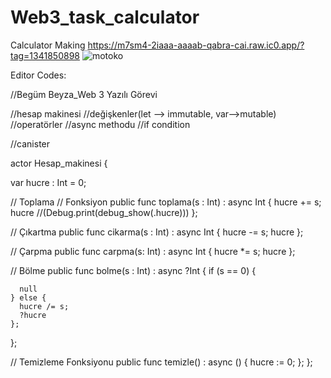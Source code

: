 # Web3_task_calculator
Calculator Making
https://m7sm4-2iaaa-aaaab-qabra-cai.raw.ic0.app/?tag=1341850898
![motoko](https://github.com/user-attachments/assets/2ad6c091-ba8c-4845-af9f-68a6481fa5f0)


Editor Codes:

//Begüm Beyza_Web 3 Yazılı Görevi

//hesap makinesi
//değişkenler(let --> immutable, var-->mutable)
//operatörler
//async methodu
//if condition

//canister 

actor Hesap_makinesi {

  var hucre : Int = 0;

  // Toplama 
  // Fonksiyon
  public func toplama(s : Int) : async Int {
    hucre += s;
    hucre
    //(Debug.print(debug_show(.hucre)))
  };

  // Çıkartma
  public func cikarma(s : Int) : async Int {
    hucre -= s;
    hucre
  };

  // Çarpma
  public func carpma(s: Int) : async Int {
    hucre *= s;
    hucre
  };

  // Bölme
  public func bolme(s : Int) : async ?Int {
    if (s == 0) {
    
      null
    } else {
      hucre /= s;
      ?hucre
    };
  };

  // Temizleme Fonksiyonu
  public func temizle() : async () {
    hucre := 0;
  };
};
